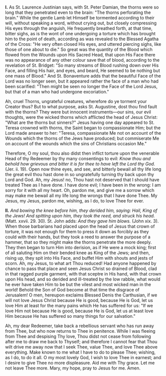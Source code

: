 
**I\.** As St. Laurence Justinian says, with St. Peter Damian, the thorns were so long that they penetrated even to the brain: \"The thorns perforating the brain.\" While the gentle Lamb let Himself be tormented according to their will, without speaking a word, without crying out, but closely compressing His eyes through the anguish, He frequently breathed forth, at that time, bitter sighs, as is the wont of one undergoing a torture which has brought him to the point of death, according as was revealed to the Blessed Agatha of the Cross: \"He very often closed His eyes, and uttered piercing sighs, like those of one about to die.\" So great was the quantity of the Blood which flowed from the Wounds upon His Sacred Head, that upon His Face there was no appearance of any other colour save that of blood, according to the revelation of St. Bridget: \"So many streams of Blood rushing down over His Face, and filling His hair, and eyes, and beard, He seemed to be nothing but one mass of Blood.\" And St. Bonaventure adds that the beautiful Face of the Lord was no longer seen, but it appeared rather the face of a man who had been scarified: \"Then might be seen no longer the Face of the Lord Jesus, but that of a man who had undergone excoriation.\"

Ah, cruel Thorns, ungrateful creatures, wherefore do ye torment your Creator thus? But to what purpose, asks St. Augustine, dost thou find fault with the thorns? They were but innocent instruments—our sins, our evil thoughts, were the wicked thorns which afflicted the head of Jesus Christ: \"What are the thorns but sinners?\" Jesus having one day appeared to St. Teresa crowned with thorns, the Saint began to compassionate Him; but the Lord made answer to her: \"Teresa, compassionate Me not on account of the Wounds which the thorns of the Jews have produced; but commiserate Me on account of the wounds which the sins of Christians occasion Me.\"

Therefore, O my soul, thou also didst then inflict torture upon the venerable Head of thy Redeemer by thy many consentings to evil: *Know thou and behold how grievous and bitter it is for thee to have left the Lord thy God.* (Jer. ii. 19). Open now thine eyes, and see, and bitterly bewail all thy life long the great evil thou hast done in so ungratefully turning thy back upon thy Lord and God. Ah, my Jesus! no, Thou hast not deserved that I should have treated Thee as I have done. I have done evil; I have been in the wrong: I am sorry for it with all my heart. Oh, pardon me, and give me a sorrow which may make me bewail all my life long the wrongs that I have done Thee. My Jesus, my Jesus, pardon me, wishing, as I do, to love Thee for ever.

**II\.** *And bowing the knee before him, they derided him, saying: Hail, King of the Jews! And spitting upon him, they took the reed, and struck his head.* (Matt. xxvii. 29. 30). St. John adds: *And they gave him blows.* (John xix. 3). When those barbarians had placed upon the head of Jesus that crown of torture, it was not enough for them to press it down as forcibly as they could with their hands, but they took a reed to answer the purpose of a hammer, that so they might make the thorns penetrate the more deeply. They then began to turn Him into derision, as if He were a mock king; first of all saluting Him on their bended knee as King of the Jews; and then, rising up, they spit into His Face, and buffet Him with shouts and jests of scorn. Ah, my Jesus, to what art Thou reduced! Had anyone happened by chance to pass that place and seen Jesus Christ so drained of Blood, clad in that ragged purple garment, with that sceptre in His hand, with that crown upon His head, and so derided and ill-treated by the low rabble, what would he ever have taken Him to be but the vilest and most wicked man in the world! Behold the Son of God become at that time the disgrace of Jerusalem! O men, hereupon exclaims Blessed Denis the Carthusian, if we will not love Jesus Christ because He is good, because He is God, let us love Him at least for the many pains which He has suffered for us: \"If we love Him not because He is good, because He is God, let us at least love Him because He has suffered so many things for our salvation.\"

Ah, my dear Redeemer, take back a rebellious servant who has run away from Thee, but who now returns to Thee in penitence. While I was fleeing from Thee and despising Thy love, Thou didst not cease from following after me to draw me back to Thyself; and therefore I cannot fear that Thou wilt drive me away now that I seek Thee, value Thee, and love Thee above everything. Make known to me what I have to do to please Thee; wishing, as I do, to do it all. O my most lovely God, I wish to love Thee in earnest; and I desire to give Thee no more displeasure. Aid me with Thy grace. Let me not leave Thee more. Mary, my hope, pray to Jesus for me. Amen.

